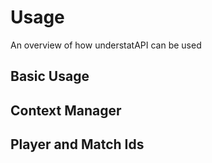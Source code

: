 # Usage
An overview of how understatAPI can be used

## Basic Usage

## Context Manager

## Player and Match Ids
